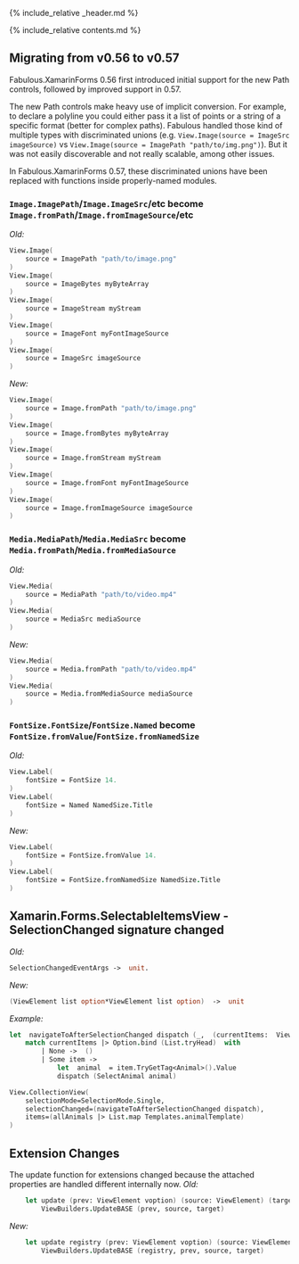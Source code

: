 {% include_relative _header.md %}

{% include_relative contents.md %}

## Migrating from v0.56 to v0.57

Fabulous.XamarinForms 0.56 first introduced initial support for the new Path controls, followed by improved support in 0.57.

The new Path controls make heavy use of implicit conversion. For example, to declare a polyline you could either pass it a list of points or a string of a specific format (better for complex paths).
Fabulous handled those kind of multiple types with discriminated unions (e.g. `View.Image(source = ImageSrc imageSource)` vs `View.Image(source = ImagePath "path/to/img.png")`).
But it was not easily discoverable and not really scalable, among other issues.

In Fabulous.XamarinForms 0.57, these discriminated unions have been replaced with functions inside properly-named modules.

### `Image.ImagePath`/`Image.ImageSrc`/etc become `Image.fromPath`/`Image.fromImageSource`/etc

_Old:_

```fsharp
View.Image(
    source = ImagePath "path/to/image.png"
)
View.Image(
    source = ImageBytes myByteArray
)
View.Image(
    source = ImageStream myStream
)
View.Image(
    source = ImageFont myFontImageSource
)
View.Image(
    source = ImageSrc imageSource
)
```

_New:_

```fsharp
View.Image(
    source = Image.fromPath "path/to/image.png"
)
View.Image(
    source = Image.fromBytes myByteArray
)
View.Image(
    source = Image.fromStream myStream
)
View.Image(
    source = Image.fromFont myFontImageSource
)
View.Image(
    source = Image.fromImageSource imageSource
)
```

### `Media.MediaPath`/`Media.MediaSrc` become `Media.fromPath`/`Media.fromMediaSource`

_Old:_

```fsharp
View.Media(
    source = MediaPath "path/to/video.mp4"
)
View.Media(
    source = MediaSrc mediaSource
)
```

_New:_

```fsharp
View.Media(
    source = Media.fromPath "path/to/video.mp4"
)
View.Media(
    source = Media.fromMediaSource mediaSource
)
```

### `FontSize.FontSize`/`FontSize.Named` become `FontSize.fromValue`/`FontSize.fromNamedSize`

_Old:_

```fsharp
View.Label(
    fontSize = FontSize 14.
)
View.Label(
    fontSize = Named NamedSize.Title
)
```

_New:_

```fsharp
View.Label(
    fontSize = FontSize.fromValue 14.
)
View.Label(
    fontSize = FontSize.fromNamedSize NamedSize.Title
)
```

## Xamarin.Forms.SelectableItemsView - SelectionChanged signature changed

_Old:_

```fsharp
SelectionChangedEventArgs ->  unit.
```

_New:_

```fsharp
(ViewElement list option*ViewElement list option)  ->  unit
```

_Example:_

```fsharp
let  navigateToAfterSelectionChanged dispatch (_,  (currentItems:  ViewElement list option))  =
    match currentItems |> Option.bind (List.tryHead)  with
        | None ->  ()
        | Some item ->
            let  animal  = item.TryGetTag<Animal>().Value
            dispatch (SelectAnimal animal)

View.CollectionView(
	selectionMode=SelectionMode.Single,
	selectionChanged=(navigateToAfterSelectionChanged dispatch),
	items=(allAnimals |> List.map Templates.animalTemplate)
)
```

## Extension Changes

The update function for extensions changed because the attached properties are handled different internally now.
_Old:_

```fsharp
    let update (prev: ViewElement voption) (source: ViewElement) (target: ABC) =
        ViewBuilders.UpdateBASE (prev, source, target)
```

_New:_

```fsharp
    let update registry (prev: ViewElement voption) (source: ViewElement) (target: ABC) =
        ViewBuilders.UpdateBASE (registry, prev, source, target)
```
